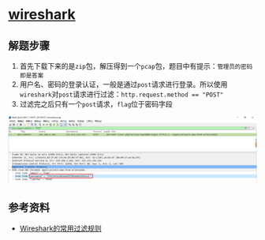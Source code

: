 # [wireshark](https://buuoj.cn/challenges#wireshark)

## 解题步骤

1. 首先下载下来的是`zip`包，解压得到一个`pcap`包，题目中有提示：`管理员的密码即是答案`
2. 用户名、密码的登录认证，一般是通过`post`请求进行登录。所以使用`wireshark`对`post`请求进行过滤：`http.request.method == "POST"`
3. 过滤完之后只有一个`post`请求，`flag`位于密码字段   

![](./img/pass.png)   

## 参考资料

- [Wireshark的常用过滤规则](https://www.jianshu.com/p/63f6f7d5deed)